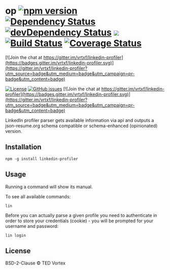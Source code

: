 # op [![npm version](https://badge.fury.io/js/linkedin-profiler.svg)](https://badge.fury.io/js/linkedin-profiler) [![Dependency Status](https://david-dm.org/vrtxf/linkedin-profiler.svg)](https://david-dm.org/vrtxf/linkedin-profiler) [![devDependency Status](https://david-dm.org/vrtxf/linkedin-profiler/dev-status.svg)](https://david-dm.org/vrtxf/linkedin-profiler#info=devDependencies) ![](https://reposs.herokuapp.com/?path=vrtxf/linkedin-profiler&style=flat&color=lightgray) [![Build Status](http://img.shields.io/travis/vrtxf/linkedin-profiler.svg?style=flat-square)](https://travis-ci.org/vrtxf/linkedin-profiler) [![Coverage Status](https://coveralls.io/repos/github/vrtxf/linkedin-profiler/badge.svg?branch=master)](https://coveralls.io/github/vrtxf/linkedin-profiler?branch=master)

[![Join the chat at https://gitter.im/vrtxf/linkedin-profiler](https://badges.gitter.im/vrtxf/linkedin-profiler.svg)](https://gitter.im/vrtxf/linkedin-profiler?utm_source=badge&utm_medium=badge&utm_campaign=pr-badge&utm_content=badge)

[![License](http://img.shields.io/:license-BSD2-blue.svg?style=flat-square)](https://opensource.org/licenses/BSD-2-Clause) [![GitHub issues](https://img.shields.io/github/issues/vrtxf/linkedin-profiler.svg)](https://github.com/vrtxf/linkedin-profiler/issues) [![Join the chat at https://gitter.im/vrtxf/linkedin-profiler](https://badges.gitter.im/vrtxf/linkedin-profiler.svg)](https://gitter.im/vrtxf/linkedin-profiler?utm_source=badge&utm_medium=badge&utm_campaign=pr-badge&utm_content=badge)

LinkedIn profiler parser gets available information via api and outputs a json-resume.org schema compatible or schema-enhanced (opinionated) version.

## Installation

```
npm -g install linkedin-profiler
```

## Usage

Running a command will show its manual.

To see all available commands:

```
lin
```

Before you can actually parse a given profile you need to authenticate in order to store your credentials (cookie) - you will be prompted for your username and password:

```
lin login
```

## License

BSD-2-Clause © TED Vortex
